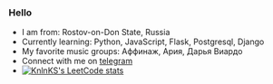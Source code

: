 ### Hello
- I am from: Rostov-on-Don State, Russia
- Currently learning: Python, JavaScript, Flask, Postgresql, Django
- My favorite music groups: Аффинаж, Ария, Дарья Виардо
- Connect with me on [telegram](https://t.me/mchtcl)
- [![KnlnKS's LeetCode stats](https://leetcode-stats-six.vercel.app/?username=synthematik&theme=dark)](https://github.com/KnlnKS/leetcode-stats)
